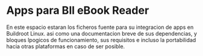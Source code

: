 # Apps para Bll eBook Reader

En este espacio estaran los ficheros fuente para su integracion de apps en Buildroot Linux.
asi como una documentacion breve de sus dependencias, y bloques lpogicos de funcionamiento, 
sus requisitos e incluso la portabilidad hacia otras plataformas en caso de ser posible. 
